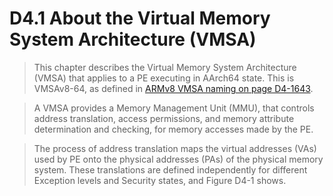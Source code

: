 # D4.1 About the Virtual Memory System Architecture (VMSA)

> This chapter describes the Virtual Memory System Architecture (VMSA) 
 > that applies to a PE executing in AArch64 state.
> This is VMSAv8-64, as defined in [ARMv8 VMSA naming on page D4-1643](todo.md).


>A VMSA provides a Memory Management Unit (MMU), 
>that controls address translation, access permissions,
>and memory attribute determination and checking, 
>for memory accesses made by the PE.


>The process of address translation maps the virtual addresses (VAs) used by 
>PE onto the physical addresses (PAs) of the physical memory system. 
>These translations are defined independently for different Exception levels
>and Security states, and Figure D4-1 shows.

